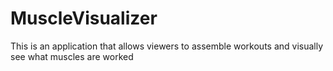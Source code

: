 # MuscleVisualizer
This is an application that allows viewers to assemble workouts and visually see what muscles are worked  
